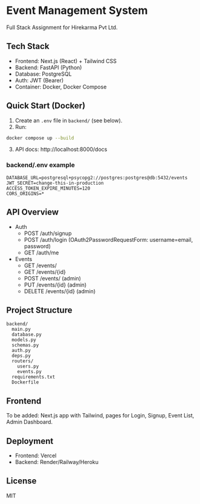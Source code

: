 # Event Management System

Full Stack Assignment for Hirekarma Pvt Ltd.

## Tech Stack
- Frontend: Next.js (React) + Tailwind CSS
- Backend: FastAPI (Python)
- Database: PostgreSQL
- Auth: JWT (Bearer)
- Container: Docker, Docker Compose

## Quick Start (Docker)
1. Create an `.env` file in `backend/` (see below).
2. Run:
```bash
docker compose up --build
```
3. API docs: http://localhost:8000/docs

### backend/.env example
```
DATABASE_URL=postgresql+psycopg2://postgres:postgres@db:5432/events
JWT_SECRET=change-this-in-production
ACCESS_TOKEN_EXPIRE_MINUTES=120
CORS_ORIGINS=*
```

## API Overview
- Auth
  - POST /auth/signup
  - POST /auth/login (OAuth2PasswordRequestForm: username=email, password)
  - GET /auth/me
- Events
  - GET /events/
  - GET /events/{id}
  - POST /events/ (admin)
  - PUT /events/{id} (admin)
  - DELETE /events/{id} (admin)

## Project Structure
```
backend/
  main.py
  database.py
  models.py
  schemas.py
  auth.py
  deps.py
  routers/
    users.py
    events.py
  requirements.txt
  Dockerfile
```

## Frontend
To be added: Next.js app with Tailwind, pages for Login, Signup, Event List, Admin Dashboard.

## Deployment
- Frontend: Vercel
- Backend: Render/Railway/Heroku

## License
MIT

